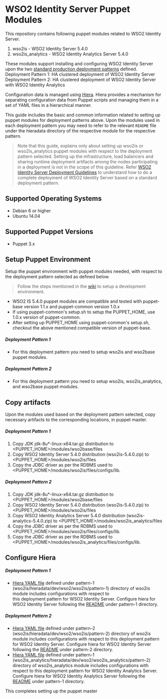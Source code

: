 # WSO2 Identity Server Puppet Modules

This repository contains following puppet modules related to WSO2 Identity Server.

1. wso2is   - WSO2 Identity Server 5.4.0
2. wso2is_analytics - WSO2 Identity Analytics Server 5.4.0

These modules support installing and configuring WSO2 Identity Server upon the two [standard production deployment 
patterns](https://docs.wso2.com/display/IS540/Deployment+Patterns) defined.
Deployment Pattern 1: HA clustered deployment of WSO2 Identity Server
Deployment Pattern 2: HA clustered deployment of WSO2 Identity Server with WSO2 Identity Analytics

Configuration data is managed using [Hiera](https://docs.puppet.com/hiera/1/). Hiera provides a mechanism for separating configuration data from Puppet 
scripts and managing them in a set of YAML files in a hierarchical manner.

This guide includes the basic and common information related to setting up puppet modules for deployment patterns 
above. Upon the modules used in each deployment pattern you may need to refer to the relevant ```README``` file under
 the hieradata directory of the respective module for the respective pattern.
> Note that this guide, explains only about setting up wso2is or wso2is_analytics puppet modules with respect to the 
deployment pattern selected. Setting up the infrastructure, load balancers and sharing runtime deployment artifacts 
among the nodes participating in a deployment is not in the scope of this guideline.
Refer [WSO2 Identity Server Deployment Guidelines](https://docs.wso2.com/display/IS540/Deploying+the+Identity+Server)
 to understand how to do a complete deployment of WSO2 Identity Server based on a standard deployment pattern.

## Supported Operating Systems
* Debian 6 or higher
* Ubuntu 14.04

## Supported Puppet Versions
* Puppet 3.x

## Setup Puppet Environment
Setup the puppet environment with puppet modules needed, with respect to the deployment pattern selected as defined 
below.
> Follow the steps mentioned in the [wiki](https://github.com/wso2/puppet-base/wiki) to setup a development environment.

* WSO2 IS 5.4.0 puppet modules are compatible and tested with puppet-base version 1.1.x and puppet-common version 1.0.x
* If using puppet-common's setup.sh to setup the PUPPET_HOME, use 1.0.x version of puppet-common.
* After setting up PUPPET_HOME using puppet-common's setup.sh, checkout the above mentioned compatible version of 
puppet-base.

##### Deployment Pattern 1   
* For this deployment pattern you need to setup wso2is and wso2base puppet modules.

##### Deployment Pattern 2  
* For this deployment pattern you need to setup wso2is, wso2is_analytics, and wso2base puppet modules.                                          
                                                        
## Copy artifacts
Upon the modules used based on the deployment pattern selected, copy necessary artifacts to the corresponding 
locations, in puppet master.

##### Deployment Pattern 1  
1. Copy JDK jdk-8u*-linux-x64.tar.gz distribution to <PUPPET_HOME>/modules/wso2base/files
2. Copy WSO2 Identity Server 5.4.0 distribution (wso2is-5.4.0.zip) to <PUPPET_HOME>/modules/wso2is/files
3. Copy the JDBC driver as per the RDBMS used to <PUPPET_HOME>/modules/wso2is/files/configs/lib.  
                                   
##### Deployment Pattern 2
1. Copy JDK jdk-8u*-linux-x64.tar.gz distribution to <PUPPET_HOME>/modules/wso2base/files                
2. Copy WSO2 Identity Server 5.4.0 distribution (wso2is-5.4.0.zip) to <PUPPET_HOME>/modules/wso2is/files 
3. Copy WSO2 Identity Analytics Server 5.4.0 distribution (wso2is-analytics-5.4.0.zip) to <PUPPET_HOME>/modules/wso2is_analytics/files
4. Copy the JDBC driver as per the RDBMS used to <PUPPET_HOME>/modules/wso2is/files/configs/lib.
5. Copy the JDBC driver as per the RDBMS used to <PUPPET_HOME>/modules/wso2is_analytics/files/configs/lib.

## Configure Hiera

##### Deployment Pattern 1                                                                                                                                                          
* [Hiera YAML file](wso2is/hieradata/dev/wso2/wso2is/pattern-1/default.yaml) defined under pattern-1                                  
(wso2is/hieradata/dev/wso2/wso2is/pattern-1) directory of wso2is module includes configurations with respect to                        
this deployment pattern for WSO2 Identity Server. 
Configure hiera for WSO2 Identity Server following the [README](wso2is/hieradata/dev/wso2/wso2is/pattern-1/) under 
pattern-1 directory. 

##### Deployment Pattern 2                  
* [Hiera YAML file](wso2is/hieradata/dev/wso2/wso2is/pattern-2/default.yaml) defined under pattern-2            
(wso2is/hieradata/dev/wso2/wso2is/pattern-2) directory of wso2is module includes configurations with respect to 
this deployment pattern for WSO2 Identity Server. 
Configure hiera for WSO2 Identity Server following the [README](wso2is/hieradata/dev/wso2/wso2is/pattern-2/) under 
pattern-2 directory. 
* [Hiera YAML file](wso2is_analytics/hieradata/dev/wso2/wso2is_analytics/pattern-1/default.yaml) defined under pattern-1
(wso2is_analytics/hieradata/dev/wso2/wso2is_analytics/pattern-2) directory of wso2is_analytics module includes 
configurations with respect to this deployment pattern for WSO2 Identity Analytics Server. 
Configure hiera for WSO2 Identity Analytics Server following the [README](wso2is_analytics/hieradata/dev/wso2/wso2is_analytics/pattern-1/) under 
pattern-1 directory.

This completes setting up the puppet master


        
    
            

                                                                                     

                                                                                                                                       
                                                                                                                                       